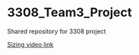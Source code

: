# 3308_Team3_Project
Shared repository for 3308 project


[Sizing video link](https://drive.google.com/file/d/1us9fdDwQKpz35HMXXXcjRgABHhVHoISC/view?usp=drive_link)
